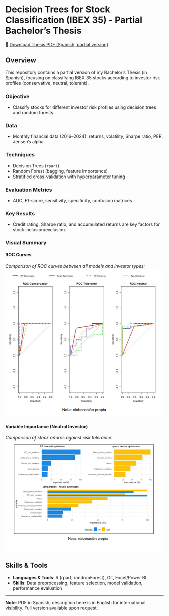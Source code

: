 # Decision Trees for Stock Classification (IBEX 35) - Partial Bachelor’s Thesis

📄 [Download Thesis PDF (Spanish, partial version)](https://github.com/ygs1629/BT-2025/blob/main/TFG_2025_version_parcial.pdf)

## Overview
This repository contains a partial version of my Bachelor’s Thesis (in Spanish), focusing on classifying IBEX 35 stocks according to investor risk profiles (conservative, neutral, tolerant).

### Objective
- Classify stocks for different investor risk profiles using decision trees and random forests.

### Data
- Monthly financial data (2016–2024): returns, volatility, Sharpe ratio, PER, Jensen’s alpha.

### Techniques
- Decision Trees (`rpart`)  
- Random Forest (bagging, feature importance)  
- Stratified cross-validation with hyperparameter tuning

### Evaluation Metrics
- AUC, F1-score, sensitivity, specificity, confusion matrices

### Key Results
- Credit rating, Sharpe ratio, and accumulated returns are key factors for stock inclusion/exclusion.

### Visual Summary
#### ROC Curves
_Comparison of ROC curves between all models and investor types:_  
![ROC Curves](images/ROC_curves2.png)

#### Variable Importance (Neutral Investor)
_Comparison of stock returns against risk tolerance:_  
![Variable Importance Neutral Investor](images/variable_importance_comparison_neutral_profile.png)

## Skills & Tools
- **Languages & Tools**: R (rpart, randomForest), Git, Excel/Power BI  
- **Skills**: Data preprocessing, feature selection, model validation, performance evaluation

---

**Note**: PDF in Spanish; description here is in English for international visibility. Full version available upon request.
